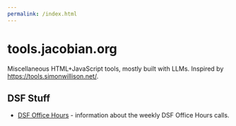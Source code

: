 ```yaml
---
permalink: /index.html
---
```


# tools.jacobian.org

Miscellaneous HTML+JavaScript tools, mostly built with LLMs. Inspired by https://tools.simonwillison.net/.

## DSF Stuff

- [DSF Office Hours](http://tools.jacobian.org/dsf-office-hours/) - information about the weekly DSF Office Hours calls.
